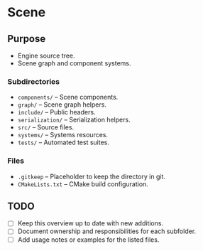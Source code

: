 # Scene

## Purpose
- Engine source tree.
- Scene graph and component systems.

### Subdirectories
- `components/` – Scene components.
- `graph/` – Scene graph helpers.
- `include/` – Public headers.
- `serialization/` – Serialization helpers.
- `src/` – Source files.
- `systems/` – Systems resources.
- `tests/` – Automated test suites.

### Files
- `.gitkeep` – Placeholder to keep the directory in git.
- `CMakeLists.txt` – CMake build configuration.

## TODO
- [ ] Keep this overview up to date with new additions.
- [ ] Document ownership and responsibilities for each subfolder.
- [ ] Add usage notes or examples for the listed files.

